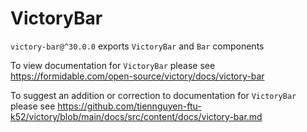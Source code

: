 # VictoryBar

`victory-bar@^30.0.0` exports `VictoryBar` and `Bar` components

To view documentation for `VictoryBar` please see https://formidable.com/open-source/victory/docs/victory-bar

To suggest an addition or correction to documentation for `VictoryBar` please see https://github.com/tiennguyen-ftu-k52/victory/blob/main/docs/src/content/docs/victory-bar.md
